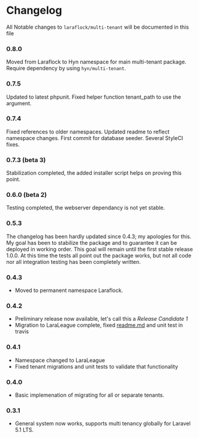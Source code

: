 # Changelog

All Notable changes to `laraflock/multi-tenant` will be documented in this file

### 0.8.0

Moved from Laraflock to Hyn namespace for main multi-tenant package. Require dependency by using `hyn/multi-tenant`.

### 0.7.5

Updated to latest phpunit.
Fixed helper function tenant_path to use the argument.

### 0.7.4

Fixed references to older namespaces.
Updated readme to reflect namespace changes.
First commit for database seeder.
Several StyleCI fixes.

### 0.7.3 (beta 3)

Stabilization completed, the added installer script helps on proving this point.

### 0.6.0 (beta 2)

Testing completed, the webserver dependancy is not yet stable.

### 0.5.3

The changelog has been hardly updated since 0.4.3; my apologies for this. My goal has been to stabilize
the package and to guarantee it can be deployed in working order. This goal will remain until the first
stable release 1.0.0. At this time the tests all point out the package works, but not all code nor
all integration testing has been completely written.

### 0.4.3

- Moved to permanent namespace Laraflock.

### 0.4.2

- Preliminary release now available, let's call this a _Release Candidate 1_
- Migration to LaraLeague complete, fixed [readme.md](readme.md) and unit test in travis

### 0.4.1

- Namespace changed to LaraLeague
- Fixed tenant migrations and unit tests to validate that functionality

### 0.4.0

- Basic implemenation of migrating for all or separate tenants.

### 0.3.1

- General system now works, supports multi tenancy globally for Laravel 5.1 LTS.
